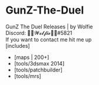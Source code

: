 # GunZ-The-Duel
GunZ The Duel Releases | by Wolfie<br>
Discord: 🐾🐺𝓦𝓸𝓵𝓯𝓲𝓮🐺🐾#5821<br>
If you want to contact me hit me up <br>
[includes]<br>
- [maps | 200+]<br>
- [tools/3dsmax 2014]<br>
- [tools/patchbuilder]<br>
- [tools/mrs]<br>
